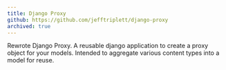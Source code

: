 ```yaml
---
title: Django Proxy
github: https://github.com/jefftriplett/django-proxy
archived: true
---
```


Rewrote Django Proxy. A reusable django application to create a proxy object for your models. Intended to aggregate various content types into a model for reuse.
